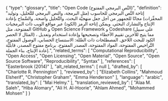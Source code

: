 {
    "type": "glossary",
    "title": "Open Code (النَّص البرمجي المفتوح)",
    "definition": "إتاحة النَّص البرمجي للحاسوب (مثل البرمجة، والنص البرمجي للتَّحليل، وتوليد المحفِّزات) مجانًا للجمهور من أجل جعل منهجيَّة البحث، والتَّحليل واضحة، والسَّماح بإعادة الإنتاج والتشارك البحثي.  ويمكن إتاحة  الرمز (الكود) عبر مواقع الويب ذات البرمجيات المفتوحة، مثل GitHub و Open Science Framework و Codeshare (على سبيل المثال لا الحصر) ، مما يتيح للآخرين تقييم الأخطاء وتصحيحها وإعادة استخدام وتعديل الكود للبحث اللاحق.  المصطلحات ذات الصِّلة: الاستنساخ الحسابي، الوصول المفتوح، التَّراخيص المفتوحة، المواد المفتوحة، المصدر المفتوح، برنامج مفتوح المصدر، قابليَّة إعادة الإنتاج، بناء الجملة.",
    "related_terms": [
        "Computational Reproducibility",
        "Open Access",
        "Open Licensing",
        "Open Material",
        "Open Source",
        "Open Source Software",
        "Reproducibility",
        "Syntax"
    ],
    "references": [
        "Easterbrook (2014)"
    ],
    "alt_related_terms": [
        null
    ],
    "drafted_by": [
        "Charlotte R. Pennington"
    ],
    "reviewed_by": [
        "Elizabeth Collins",
        "Mahmoud Elsherif",
        "Christopher Graham",
        "Emma Henderson"
    ],
    "language": "arabic",
    "translated_by": [
        "Mai Helmy."
    ],
    "translation_reviewed_by": [
        "Alaa M. Saleh",
        "Hiba Alomary",
        "Ali H. Al-Hoorie",
        "Ahlam Ahmed",
        "Mohammed Mohsen"
    ]
}